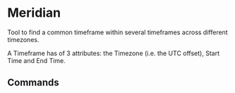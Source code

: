 # Meridian
Tool to find a common timeframe within several timeframes across different timezones.  

A Timeframe has of 3 attributes: the Timezone (i.e. the UTC offset), Start Time and End Time.  

## Commands
